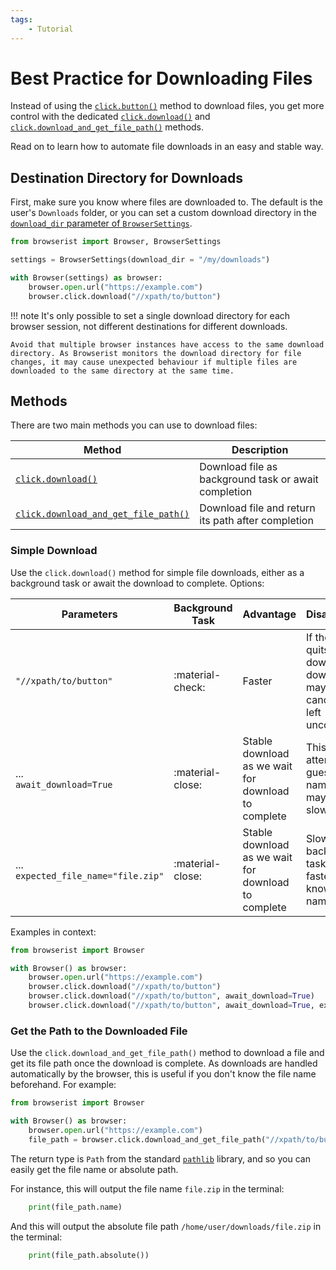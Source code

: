 ```yaml
---
tags:
    - Tutorial
---
```


# Best Practice for Downloading Files
Instead of using the [`click.button()`](../reference/browser/click.md#browserist.browser.click.__main__.ClickDriverMethods.button) method to download files, you get more control with the dedicated [`click.download()`](../reference/browser/click.md#browserist.browser.click.__main__.ClickDriverMethods.download) and [`click.download_and_get_file_path()`](../reference/browser/click.md#browserist.browser.click.__main__.ClickDriverMethods.download_and_get_file_path) methods.

Read on to learn how to automate file downloads in an easy and stable way.

## Destination Directory for Downloads
First, make sure you know where files are downloaded to. The default is the user's `Downloads` folder, or you can set a custom download directory in the [`download_dir` parameter of `BrowserSettings`](./settings/overview.md).

```python title="" linenums="1"
from browserist import Browser, BrowserSettings

settings = BrowserSettings(download_dir = "/my/downloads")

with Browser(settings) as browser:
    browser.open.url("https://example.com")
    browser.click.download("//xpath/to/button")
```

!!! note
    It's only possible to set a single download directory for each browser session, not different destinations for different downloads.

    Avoid that multiple browser instances have access to the same download directory. As Browserist monitors the download directory for file changes, it may cause unexpected behaviour if multiple files are downloaded to the same directory at the same time.

## Methods
There are two main methods you can use to download files:

| Method | Description |
| ------ | ----------- |
| [`click.download()`](#simple-download) | Download file as background task or await completion |
| [`click.download_and_get_file_path()`](#get-path-to-downloaded-file) | Download file and return its path after completion |

### Simple Download
Use the `click.download()` method for simple file downloads, either as a background task or await the download to complete. Options:

| Parameters | Background Task | Advantage | Disadvantage |
| ------ | --------------- | ------- | ------------ |
| `"//xpath/to/button"` | :material-check: | Faster | If the browser quits during a download, the download may be cancelled or left uncomplete |
| ...<br>`await_download=True` | :material-close: | Stable download as we wait for download to complete | This will attempt to guess the file name, which may be slower |
| ...<br>`expected_file_name="file.zip"` | :material-close: | Stable download as we wait for download to complete | Slower than background task, yet faster if you know the file name |

Examples in context:

```python title="" linenums="1"
from browserist import Browser

with Browser() as browser:
    browser.open.url("https://example.com")
    browser.click.download("//xpath/to/button")
    browser.click.download("//xpath/to/button", await_download=True)
    browser.click.download("//xpath/to/button", await_download=True, expected_file_name="file.zip")
```

### Get the Path to the Downloaded File
Use the `click.download_and_get_file_path()` method to download a file and get its file path once the download is complete. As downloads are handled automatically by the browser, this is useful if you don't know the file name beforehand. For example:

```python title="" linenums="1"
from browserist import Browser

with Browser() as browser:
    browser.open.url("https://example.com")
    file_path = browser.click.download_and_get_file_path("//xpath/to/button")
```

The return type is `Path` from the standard [`pathlib`](https://docs.python.org/3/library/pathlib.html) library, and so you can easily get the file name or absolute path.

For instance, this will output the file name `file.zip` in the terminal:

```python title="" linenums="6"
    print(file_path.name)
```

And this will output the absolute file path `/home/user/downloads/file.zip` in the terminal:

```python title="" linenums="7"
    print(file_path.absolute())
```
